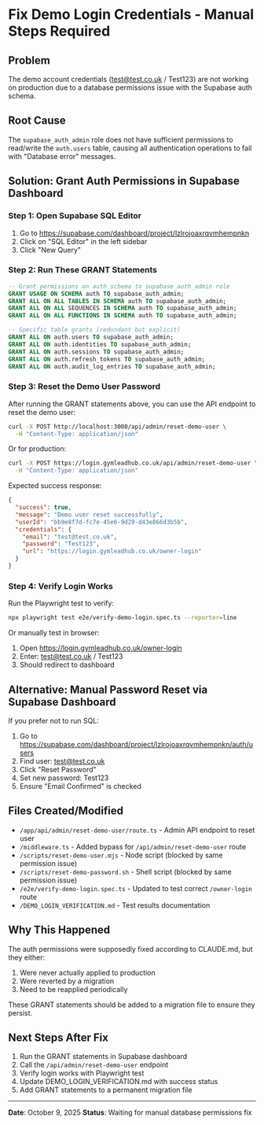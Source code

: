 # Fix Demo Login Credentials - Manual Steps Required

## Problem
The demo account credentials (test@test.co.uk / Test123) are not working on production due to a database permissions issue with the Supabase auth schema.

## Root Cause
The `supabase_auth_admin` role does not have sufficient permissions to read/write the `auth.users` table, causing all authentication operations to fail with "Database error" messages.

## Solution: Grant Auth Permissions in Supabase Dashboard

### Step 1: Open Supabase SQL Editor

1. Go to https://supabase.com/dashboard/project/lzlrojoaxrqvmhempnkn
2. Click on "SQL Editor" in the left sidebar
3. Click "New Query"

### Step 2: Run These GRANT Statements

```sql
-- Grant permissions on auth schema to supabase_auth_admin role
GRANT USAGE ON SCHEMA auth TO supabase_auth_admin;
GRANT ALL ON ALL TABLES IN SCHEMA auth TO supabase_auth_admin;
GRANT ALL ON ALL SEQUENCES IN SCHEMA auth TO supabase_auth_admin;
GRANT ALL ON ALL FUNCTIONS IN SCHEMA auth TO supabase_auth_admin;

-- Specific table grants (redundant but explicit)
GRANT ALL ON auth.users TO supabase_auth_admin;
GRANT ALL ON auth.identities TO supabase_auth_admin;
GRANT ALL ON auth.sessions TO supabase_auth_admin;
GRANT ALL ON auth.refresh_tokens TO supabase_auth_admin;
GRANT ALL ON auth.audit_log_entries TO supabase_auth_admin;
```

### Step 3: Reset the Demo User Password

After running the GRANT statements above, you can use the API endpoint to reset the demo user:

```bash
curl -X POST http://localhost:3000/api/admin/reset-demo-user \
  -H "Content-Type: application/json"
```

Or for production:

```bash
curl -X POST https://login.gymleadhub.co.uk/api/admin/reset-demo-user \
  -H "Content-Type: application/json"
```

Expected success response:
```json
{
  "success": true,
  "message": "Demo user reset successfully",
  "userId": "bb9e8f7d-fc7e-45e6-9d29-d43e866d3b5b",
  "credentials": {
    "email": "test@test.co.uk",
    "password": "Test123",
    "url": "https://login.gymleadhub.co.uk/owner-login"
  }
}
```

### Step 4: Verify Login Works

Run the Playwright test to verify:

```bash
npx playwright test e2e/verify-demo-login.spec.ts --reporter=line
```

Or manually test in browser:
1. Open https://login.gymleadhub.co.uk/owner-login
2. Enter: test@test.co.uk / Test123
3. Should redirect to dashboard

## Alternative: Manual Password Reset via Supabase Dashboard

If you prefer not to run SQL:

1. Go to https://supabase.com/dashboard/project/lzlrojoaxrqvmhempnkn/auth/users
2. Find user: test@test.co.uk
3. Click "Reset Password"
4. Set new password: Test123
5. Ensure "Email Confirmed" is checked

## Files Created/Modified

- `/app/api/admin/reset-demo-user/route.ts` - Admin API endpoint to reset user
- `/middleware.ts` - Added bypass for `/api/admin/reset-demo-user` route
- `/scripts/reset-demo-user.mjs` - Node script (blocked by same permission issue)
- `/scripts/reset-demo-password.sh` - Shell script (blocked by same permission issue)
- `/e2e/verify-demo-login.spec.ts` - Updated to test correct `/owner-login` route
- `/DEMO_LOGIN_VERIFICATION.md` - Test results documentation

## Why This Happened

The auth permissions were supposedly fixed according to CLAUDE.md, but they either:
1. Were never actually applied to production
2. Were reverted by a migration
3. Need to be reapplied periodically

These GRANT statements should be added to a migration file to ensure they persist.

## Next Steps After Fix

1. Run the GRANT statements in Supabase dashboard
2. Call the `/api/admin/reset-demo-user` endpoint
3. Verify login works with Playwright test
4. Update DEMO_LOGIN_VERIFICATION.md with success status
5. Add GRANT statements to a permanent migration file

---

**Date**: October 9, 2025
**Status**: Waiting for manual database permissions fix

